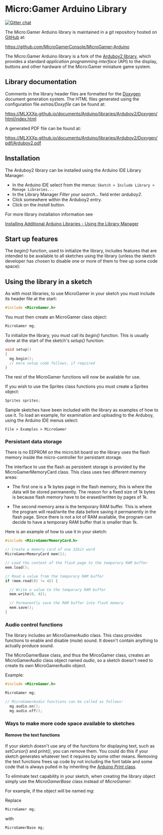 # Micro:Gamer Arduino Library

[![Gitter chat](https://badges.gitter.im/gitterHQ/gitter.png)](https://gitter.im/MicroGamerConsole/Lobby)

The Micro:Gamer Arduino library is maintained in a git repository hosted on [GitHub](https://github.com/) at:

https://github.com/MicroGamerConsole/MicroGamer-Arduino

The Micro:Gamer Arduino library is a fork of the [Arduboy2 library](), which provides a standard *application programming interface* (API) to the display, buttons and other hardware of the Micro:Gamer miniature game system.

## Library documentation

Comments in the library header files are formatted for the [Doxygen](http://www.doxygen.org) document generation system. The HTML files generated using the configuration file _extras/Doxyfile_ can be found at:

https://MLXXXp.github.io/documents/Arduino/libraries/Arduboy2/Doxygen/html/index.html

A generated PDF file can be found at:

https://MLXXXp.github.io/documents/Arduino/libraries/Arduboy2/Doxygen/pdf/Arduboy2.pdf

## Installation

The Arduboy2 library can be installed using the Arduino IDE Library Manager:

- In the Arduino IDE select from the menus: `Sketch > Include Library > Manage Libraries...`
- In the Library Manager *Filter your search...* field enter *arduboy2*.
- Click somewhere within the Arduboy2 entry.
- Click on the *Install* button.

For more library installation information see

[Installing Additional Arduino Libraries - Using the Library Manager](https://www.arduino.cc/en/Guide/Libraries#toc3)

## Start up features

The *begin()* function, used to initialize the library, includes features that are intended to be available to all sketches using the library (unless the sketch developer has chosen to disable one or more of them to free up some code space):

## Using the library in a sketch

As with most libraries, to use MicroGamer in your sketch you must include its header file at the start:

```cpp
#include <MicroGamer.h>
```

You must then create an MicroGamer class object:

```cpp
MicroGamer mg;
```

To initialize the library, you must call its *begin()* function. This is usually done at the start of the sketch's *setup()* function:

```cpp
void setup()
{
  mg.begin();
  // more setup code follows, if required
}
```

The rest of the MicroGamer functions will now be available for use.

If you wish to use the Sprites class functions you must create a Sprites object:

```cpp
Sprites sprites;
```

Sample sketches have been included with the library as examples of how to use it. To load an example, for examination and uploading to the Arduboy, using the Arduino IDE menus select:

`File > Examples > MicroGamer`

### Persistant data storage

There is no EEPROM on the micro:bit board so the library uses the flash memory inside the micro-controller for persistant storage.

The interface to use the flash as persistent storage is provided by the MicroGamerMemoryCard class. This class uses two different memory areas:

 - The first one is a 1k bytes page in the flash memory, this is where the data will be stored permanently. The reason for a fixed size of 1k bytes is because flash memory have to be erased/written by pages of 1k.

 - The second memory area is the temporary RAM buffer. This is where the program will read/write the data before saving it permanently in the flash page. Since there is not a lot of RAM available, the program can decide to have a temporary RAM buffer that is smaller than 1k.

Here is an example of how to use it in your sketch:

```cpp
#include <MicroGamerMemoryCard.h>

// Create a memory card of one 32bit word
MicroGamerMemoryCard mem(1);

// Load the content of the flash page to the temporary RAM buffer
mem.load();

// Read a value from the temporary RAM buffer
if (mem.read(0) != 42) {

  // Write a value to the temporary RAM buffer
  mem.write(0, 42);

  // Permanently save the RAM buffer into flash memory
  mem.save();
}
```

### Audio control functions

The library includes an MicroGamerAudio class. This class provides functions to enable and disable (mute) sound. It doesn't contain anything to actually produce sound.

The MicroGamerBase class, and thus the MircoGamer class, creates an MicroGamerAudio class object named *audio*, so a sketch doesn't need to create its own MicroGamerAudio object.

Example:

```cpp
#include <MicroGamer.h>

MicroGamer mg;

// MicroGamerAudio functions can be called as follows:
  mg.audio.on();
  mg.audio.off();
```

### Ways to make more code space available to sketches

#### Remove the text functions

If your sketch doesn't use any of the functions for displaying text, such as *setCursor()* and *print()*, you can remove them. You could do this if your sketch generates whatever text it requires by some other means. Removing the text functions frees up code by not including the font table and some code that is always pulled in by inheriting the [Arduino *Print* class](http://playground.arduino.cc/Code/Printclass).

To eliminate text capability in your sketch, when creating the library object simply use the *MicroGamerBase* class instead of *MicroGamer*:

For example, if the object will be named *mg*:

Replace

```cpp
MicroGamer mg;
```

with

```cpp
MicroGamerBase mg;
```
